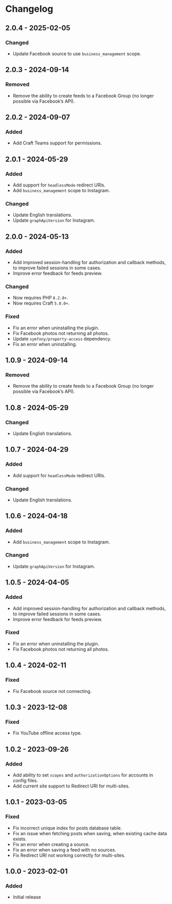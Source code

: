 # Changelog

## 2.0.4 - 2025-02-05

### Changed
- Update Facebook source to use `business_management` scope.

## 2.0.3 - 2024-09-14

### Removed
- Remove the ability to create feeds to a Facebook Group (no longer possible via Facebook’s API).

## 2.0.2 - 2024-09-07

### Added
- Add Craft Teams support for permissions.

## 2.0.1 - 2024-05-29

### Added
- Add support for `headlessMode` redirect URIs.
- Add `business_management` scope to Instagram.

### Changed
- Update English translations.
- Update `graphApiVersion` for Instagram.

## 2.0.0 - 2024-05-13

### Added
- Add improved session-handling for authorization and callback methods, to improve failed sessions in some cases.
- Improve error feedback for feeds preview.

### Changed
- Now requires PHP `8.2.0+`.
- Now requires Craft `5.0.0+`.

### Fixed
- Fix an error when uninstalling the plugin.
- Fix Facebook photos not returning all photos.
- Update `symfony/property-access` dependency.
- Fix an error when uninstalling.

## 1.0.9 - 2024-09-14

### Removed
- Remove the ability to create feeds to a Facebook Group (no longer possible via Facebook’s API).

## 1.0.8 - 2024-05-29

### Changed
- Update English translations.

## 1.0.7 - 2024-04-29

### Added
- Add support for `headlessMode` redirect URIs.

### Changed
- Update English translations.

## 1.0.6 - 2024-04-18

### Added
- Add `business_management` scope to Instagram.

### Changed
- Update `graphApiVersion` for Instagram.

## 1.0.5 - 2024-04-05

### Added
- Add improved session-handling for authorization and callback methods, to improve failed sessions in some cases.
- Improve error feedback for feeds preview.

### Fixed
- Fix an error when uninstalling the plugin.
- Fix Facebook photos not returning all photos.

## 1.0.4 - 2024-02-11

### Fixed
- Fix Facebook source not connecting.

## 1.0.3 - 2023-12-08

### Fixed
- Fix YouTube offline access type.

## 1.0.2 - 2023-09-26

### Added
- Add ability to set `scopes` and `authorizationOptions` for accounts in config files.
- Add current site support to Redirect URI for multi-sites.

## 1.0.1 - 2023-03-05

### Fixed
- Fix incorrect unique index for posts database table.
- Fix an issue when fetching posts when saving, when existing cache data exists.
- Fix an error when creating a source.
- Fix an error when saving a feed with no sources.
- Fix Redirect URI not working correctly for multi-sites.

## 1.0.0 - 2023-02-01

### Added
- Initial release

